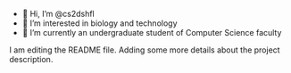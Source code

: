 - 👋 Hi, I’m @cs2dshfl
- 👀 I’m interested in biology and technology
- 🌱 I’m currently an undergraduate student of Computer Science faculty

<!---
cs2dshfl/cs2dshfl is a ✨ special ✨ repository because its `README.md` (this file) appears on your GitHub profile.
You can click the Preview link to take a look at your changes.
--->
I am editing the README file. Adding some more details about the project description.
